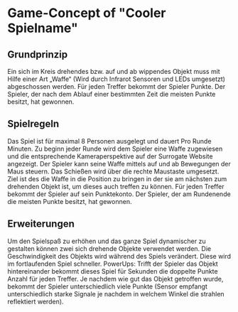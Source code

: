 # **Game-Concept of "Cooler Spielname"**

## **Grundprinzip**

Ein sich im Kreis drehendes bzw. auf und ab wippendes Objekt muss mit Hilfe einer Art „Waffe“ (Wird durch Infrarot Sensoren und LEDs umgesetzt) abgeschossen werden. Für jeden Treffer bekommt der Spieler Punkte. Der Spieler, der nach dem Ablauf einer bestimmten Zeit die meisten Punkte besitzt, hat gewonnen. 

## **Spielregeln**

Das Spiel ist für maximal 8 Personen ausgelegt und dauert Pro Runde <x> Minuten. Zu beginn jeder Runde wird dem Spieler eine Waffe zugewiesen und die entsprechende Kameraperspektive auf der Surrogate Website angezeigt. Der Spieler kann seine Waffe mittels auf und ab Bewegungen der Maus steuern. Das Schießen wird über die rechte Maustaste umgesetzt. Ziel ist des die Waffe in die Position zu bringen in der sie am nächsten zum drehenden Objekt ist, um dieses auch treffen zu können. Für jeden Treffer bekommt der Spieler auf sein Punktekonto. Der Spieler, der am Rundenende die meisten Punkte besitzt, hat gewonnen.

## **Erweiterungen**

Um den Spielspaß zu erhöhen und das ganze Spiel dynamischer zu gestalten können zwei sich drehende Objekte verwendet werden. 
Die Geschwindigkeit des Objekts wird während des Spiels verändert. Diese wird im fortlaufenden Spiel schneller.
PowerUps: Trifft der Spieler das Objekt <x> hintereinander bekommt dieses Spiel für <y> Sekunden die doppelte Punkte Anzahl für jeden Treffer.
Je nachdem wie gut das Objekt getroffen wurde, bekommt der Spieler unterschiedlich viele Punkte (Sensor empfangt unterschiedlich starke Signale je nachdem in welchem Winkel die strahlen reflektiert werden).

